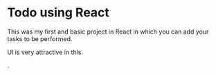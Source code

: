 # Todo using React 

This was my first and basic project in React in which you can add your tasks to be performed.   

UI is very attractive in this.




.



     


























































 


   
  





 




 





 



 




 














 



















































































